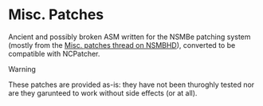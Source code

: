 # Misc. Patches
Ancient and possibly broken ASM written for the NSMBe patching system (mostly from the [Misc. patches thread on NSMBHD](https://nsmbhd.net/thread/2569-misc-patches-thread/)), converted to be compatible with NCPatcher.

> [!WARNING]
> These patches are provided as-is: they have not been thuroghly tested nor are they garunteed to work without side effects (or at all).
